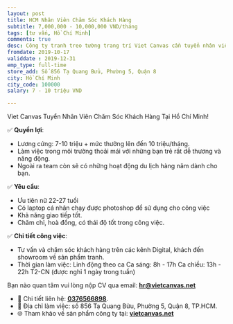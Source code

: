 ```yaml
---
layout: post
title: HCM Nhân Viên Chăm Sóc Khách Hàng
subtitle: 7,000,000 - 10,000,000 VND/tháng
tags: [tư vấn, Hồ Chí Minh]
comments: true
desc: Công ty tranh treo tường trang trí Viet Canvas cần tuyển nhân viên chăm sóc khách hàng tại TP. Hồ Chí Minh.
fromdate: 2019-10-17
validdate : 2019-12-31
emp_type: full-time
store_add: Số 856 Tạ Quang Bửu, Phường 5, Quận 8
city: Hồ Chí Minh
city_code: 100000
salary: 7 - 10 triệu VND

---
```


Viet Canvas Tuyển Nhân Viên Chăm Sóc Khách Hàng Tại Hồ Chí Minh!


✅ **Quyền lợi**:
- Lương cứng: 7-10 triệu + mức thưởng lên đến 10 triệu/tháng.
- Làm việc trong môi trường thoải mái với những bạn trẻ rất dễ thương và năng động.
- Ngoài ra team còn sẽ có những hoạt động du lịch hàng năm dành cho bạn.

✅ **Yêu cầu**:
- Ưu tiên nữ 22-27 tuổi
- Có laptop cá nhân chạy được photoshop để sử dụng cho công việc
- Khả năng giao tiếp tốt.
- Chăm chỉ, hoà đồng, có thái độ tốt trong công việc.

✅ **Chi tiết công việc**:

- Tư vấn và chăm sóc khách hàng trên các kênh Digital, khách đến showroom về sản phẩm tranh.
- Thời gian làm việc: Linh động theo ca
Ca sáng: 8h - 17h
Ca chiều: 13h - 22h
T2-CN (được nghỉ 1 ngày trong tuần)

Bạn nào quan tâm vui lòng nộp CV qua email: [**hr@vietcanvas.net**](mailto:hr@vietcanvas.net)

- 📲 Chi tiết liên hệ: [**0376566898**](tel:0376566898).
- 🎯 Địa chỉ làm việc: số 856 Tạ Quang Bửu, Phường 5, Quận 8, TP.HCM.
- 🌐 Tham khảo về sản phẩm công ty tại: [**vietcanvas.net**](https://vietcanvas.net/)